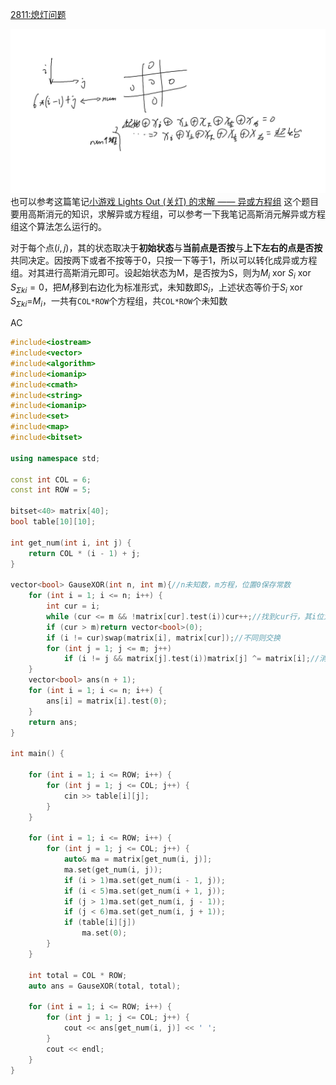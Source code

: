 [2811:熄灯问题](http://bailian.openjudge.cn/practice/2811/)

![photo](../../../photo/2811.png)
也可以参考这篇笔记[小游戏 Lights Out (关灯) 的求解 —— 异或方程组](https://www.cnblogs.com/JoeFan/p/4338003.html)
这个题目要用高斯消元的知识，求解异或方程组，可以参考一下我笔记高斯消元解异或方程组这个算法怎么运行的。

对于每个点$(i,j)$，其的状态取决于**初始状态**与**当前点是否按**与**上下左右的点是否按**共同决定。因按两下或者不按等于0，只按一下等于1，所以可以转化成异或方程组。对其进行高斯消元即可。设起始状态为M，是否按为S，则为$M_i$ xor $S_i$ xor $S_{\Sigma ki}=0$，把$M_i$移到右边化为标准形式，未知数即$S_i$，上述状态等价于$S_i$ xor $S_{\Sigma ki}$=$M_i$，一共有`COL*ROW`个方程组，共`COL*ROW`个未知数

AC
```c++
#include<iostream>
#include<vector>
#include<algorithm>
#include<iomanip>
#include<cmath>
#include<string>
#include<iomanip>
#include<set>
#include<map>
#include<bitset>

using namespace std;

const int COL = 6;
const int ROW = 5;

bitset<40> matrix[40];
bool table[10][10];

int get_num(int i, int j) {
	return COL * (i - 1) + j;
}

vector<bool> GauseXOR(int n, int m){//n未知数，m方程，位置0保存常数
	for (int i = 1; i <= n; i++) {
		int cur = i;
		while (cur <= m && !matrix[cur].test(i))cur++;//找到cur行，其i位为真
		if (cur > m)return vector<bool>(0);
		if (i != cur)swap(matrix[i], matrix[cur]);//不同则交换
		for (int j = 1; j <= m; j++)
			if (i != j && matrix[j].test(i))matrix[j] ^= matrix[i];//消掉其他位的真
	}
	vector<bool> ans(n + 1);
	for (int i = 1; i <= n; i++) {
		ans[i] = matrix[i].test(0);
	}
	return ans;
}

int main() {

	for (int i = 1; i <= ROW; i++) {
		for (int j = 1; j <= COL; j++) {
			cin >> table[i][j];
		}
	}

	for (int i = 1; i <= ROW; i++) {
		for (int j = 1; j <= COL; j++) {
			auto& ma = matrix[get_num(i, j)];
			ma.set(get_num(i, j));
			if (i > 1)ma.set(get_num(i - 1, j));
			if (i < 5)ma.set(get_num(i + 1, j));
			if (j > 1)ma.set(get_num(i, j - 1));
			if (j < 6)ma.set(get_num(i, j + 1));
			if (table[i][j])
				ma.set(0);
		}
	}

	int total = COL * ROW;
	auto ans = GauseXOR(total, total);

	for (int i = 1; i <= ROW; i++) {
		for (int j = 1; j <= COL; j++) {
			cout << ans[get_num(i, j)] << ' ';
		}
		cout << endl;
	}
}
```